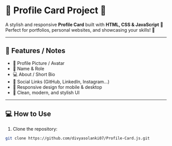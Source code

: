 # 🪪 Profile Card Project 🪪  

A stylish and responsive **Profile Card** built with **HTML, CSS & JavaScript** 🎨  
Perfect for portfolios, personal websites, and showcasing your skills! 🚀  

---

## 🎯 Features / Notes  

- 👤 Profile Picture / Avatar  
- 📝 Name & Role  
- 💻 About / Short Bio  
- 🔗 Social Links (GitHub, LinkedIn, Instagram…)  
- 📲 Responsive design for mobile & desktop  
- 🎨 Clean, modern, and stylish UI  

---

## 💻 How to Use  

1. Clone the repository:  
```bash
git clone https://github.com/divyasolanki07/Profile-Card.js.git
